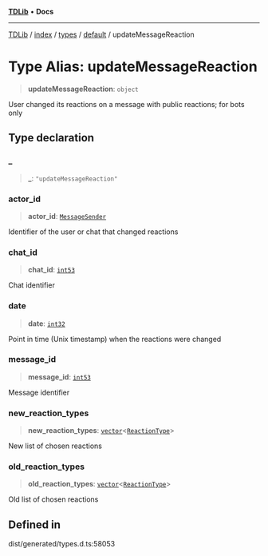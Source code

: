 [**TDLib**](../../../../../../README.md) • **Docs**

***

[TDLib](../../../../../../modules.md) / [index](../../../../../README.md) / [types](../../../README.md) / [default](../README.md) / updateMessageReaction

# Type Alias: updateMessageReaction

> **updateMessageReaction**: `object`

User changed its reactions on a message with public reactions; for bots only

## Type declaration

### \_

> **\_**: `"updateMessageReaction"`

### actor\_id

> **actor\_id**: [`MessageSender`](MessageSender.md)

Identifier of the user or chat that changed reactions

### chat\_id

> **chat\_id**: [`int53`](int53-1.md)

Chat identifier

### date

> **date**: [`int32`](int32-1.md)

Point in time (Unix timestamp) when the reactions were changed

### message\_id

> **message\_id**: [`int53`](int53-1.md)

Message identifier

### new\_reaction\_types

> **new\_reaction\_types**: [`vector`](vector.md)\<[`ReactionType`](ReactionType.md)\>

New list of chosen reactions

### old\_reaction\_types

> **old\_reaction\_types**: [`vector`](vector.md)\<[`ReactionType`](ReactionType.md)\>

Old list of chosen reactions

## Defined in

dist/generated/types.d.ts:58053
